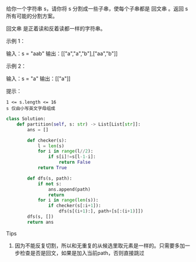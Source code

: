 给你一个字符串 s，请你将 s 分割成一些子串，使每个子串都是 回文串 。返回 s 所有可能的分割方案。

回文串 是正着读和反着读都一样的字符串。

 

示例 1：

输入：s = "aab"
输出：[["a","a","b"],["aa","b"]]

示例 2：

输入：s = "a"
输出：[["a"]]

 

提示：

    1 <= s.length <= 16
    s 仅由小写英文字母组成



```python
class Solution:
    def partition(self, s: str) -> List[List[str]]:
        ans = [] 

        def checker(s):
            l = len(s)
            for i in range(l//2):
                if s[i]!=s[l-1-i]:
                    return False 
            return True 

        def dfs(s, path):
            if not s:
                ans.append(path)
                return 
            for i in range(len(s)):
                if checker(s[:i+1]):
                    dfs(s[(i+1):], path+[s[:(i+1)]])
        dfs(s, [])
        return ans 
```



Tips

1. 因为不能反复切割，所以和无重复的从候选里取元素是一样的。只需要多加一步检查是否是回文，如果是加入当前path，否则直接跳过

